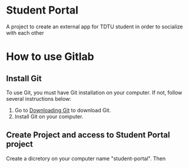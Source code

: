 # Student Portal

A project to create an external app for TDTU student in order to socialize with each other

# How to use Gitlab

## Install Git

To use Git, you must have Git installation on your computer. If not, follow several instructions below:
1. Go to <a href="https://git-scm.com/download/win">Downloading Git</a> to download Git.
2. Install Git on your computer.

## Create Project and access to Student Portal project

Create a dicretory on your computer name "student-portal". Then
